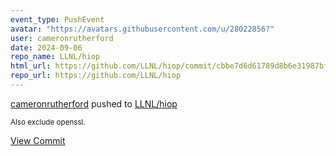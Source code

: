 ```yaml
---
event_type: PushEvent
avatar: "https://avatars.githubusercontent.com/u/28022856?"
user: cameronrutherford
date: 2024-09-06
repo_name: LLNL/hiop
html_url: https://github.com/LLNL/hiop/commit/cbbe7d6d61789d8b6e31987bf2e7f556f6e7b333
repo_url: https://github.com/LLNL/hiop
---
```


<a href='https://github.com/cameronrutherford' target='_blank'>cameronrutherford</a> pushed to <a href='https://github.com/LLNL/hiop' target='_blank'>LLNL/hiop</a>

<small>Also exclude openssl.</small>

<a href='https://github.com/LLNL/hiop/commit/cbbe7d6d61789d8b6e31987bf2e7f556f6e7b333' target='_blank'>View Commit</a>